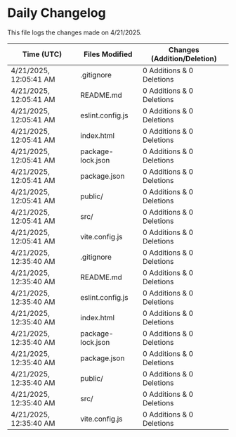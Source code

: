 # Daily Changelog

This file logs the changes made on 4/21/2025.

| Time (UTC)             | Files Modified                    | Changes (Addition/Deletion) |
|------------------------|-----------------------------------|-----------------------------|
| 4/21/2025, 12:05:41 AM | .gitignore | 0 Additions & 0 Deletions |
| 4/21/2025, 12:05:41 AM | README.md | 0 Additions & 0 Deletions |
| 4/21/2025, 12:05:41 AM | eslint.config.js | 0 Additions & 0 Deletions |
| 4/21/2025, 12:05:41 AM | index.html | 0 Additions & 0 Deletions |
| 4/21/2025, 12:05:41 AM | package-lock.json | 0 Additions & 0 Deletions |
| 4/21/2025, 12:05:41 AM | package.json | 0 Additions & 0 Deletions |
| 4/21/2025, 12:05:41 AM | public/ | 0 Additions & 0 Deletions |
| 4/21/2025, 12:05:41 AM | src/ | 0 Additions & 0 Deletions |
| 4/21/2025, 12:05:41 AM | vite.config.js | 0 Additions & 0 Deletions |
| 4/21/2025, 12:35:40 AM | .gitignore | 0 Additions & 0 Deletions|
| 4/21/2025, 12:35:40 AM | README.md | 0 Additions & 0 Deletions|
| 4/21/2025, 12:35:40 AM | eslint.config.js | 0 Additions & 0 Deletions|
| 4/21/2025, 12:35:40 AM | index.html | 0 Additions & 0 Deletions|
| 4/21/2025, 12:35:40 AM | package-lock.json | 0 Additions & 0 Deletions|
| 4/21/2025, 12:35:40 AM | package.json | 0 Additions & 0 Deletions|
| 4/21/2025, 12:35:40 AM | public/ | 0 Additions & 0 Deletions|
| 4/21/2025, 12:35:40 AM | src/ | 0 Additions & 0 Deletions|
| 4/21/2025, 12:35:40 AM | vite.config.js | 0 Additions & 0 Deletions|
